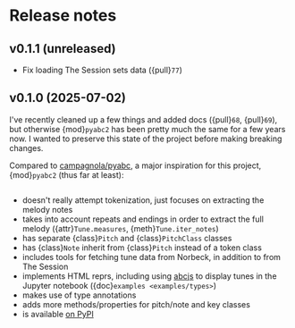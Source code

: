 # Release notes

## v0.1.1 (unreleased)

* Fix loading The Session sets data ({pull}`77`)

## v0.1.0 (2025-07-02)

I've recently cleaned up a few things and added docs ({pull}`68`, {pull}`69`),
but otherwise {mod}`pyabc2` has been pretty much the same for a few years now.
I wanted to preserve this state of the project before making breaking changes.

Compared to [campagnola/pyabc](https://github.com/campagnola/pyabc),
a major inspiration for this project, {mod}`pyabc2` (thus far at least):

```{currentmodule} pyabc2

```

* doesn't really attempt tokenization, just focuses on extracting the melody notes
* takes into account repeats and endings in order to extract the full melody
  ({attr}`Tune.measures`, {meth}`Tune.iter_notes`)
* has separate {class}`Pitch` and {class}`PitchClass` classes
* has {class}`Note` inherit from {class}`Pitch` instead of a token class
* includes tools for fetching tune data from Norbeck, in addition to from The Session
* implements HTML reprs, including using [abcjs](https://www.abcjs.net/)
  to display tunes in the Jupyter notebook
  ({doc}`examples <examples/types>`)
* makes use of type annotations
* adds more methods/properties for pitch/note and key classes
* is available [on PyPI](https://pypi.org/project/pyabc2/)
